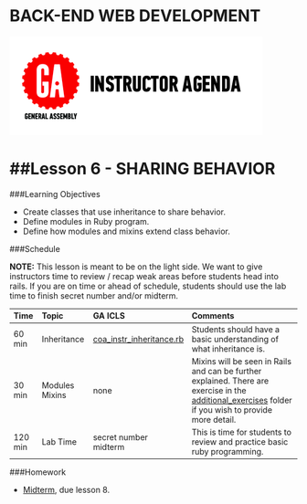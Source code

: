BACK-END WEB DEVELOPMENT
============================


![GeneralAssemb.ly](../assets/ICL_icons/instr_agenda.png)


##Lesson 6 - SHARING BEHAVIOR
=======

###Learning Objectives


*	Create classes that use inheritance to share behavior.
*	Define modules in Ruby program.
*	Define how modules and mixins extend class behavior.




###Schedule

__NOTE:__ This lesson is meant to be on the light side. We want to give instructors time to review / recap weak areas before students head into rails. If you are on time or ahead of schedule, students should use the lab time to finish secret number and/or midterm. 


| Time        | Topic| GA ICLS| Comments |
|:-------------|:---------|:----------|:-------------------|
| 60 min | Inheritance | [coa_instr_inheritance.rb](code_alongs/coa_instr_inheritance.rb) | Students should have a basic understanding of what inheritance is. | 
| 30 min | Modules Mixins | none | Mixins will be seen in Rails and can be further explained. There are exercise in the [additional_exercises](additional_exercises/) folder if you wish to provide more detail. |
| 120 min | Lab Time | secret number <br> midterm  | This is time for students to review and practice basic ruby programming.|




###Homework

-	[Midterm](homework/midterm.rb), due lesson 8.




